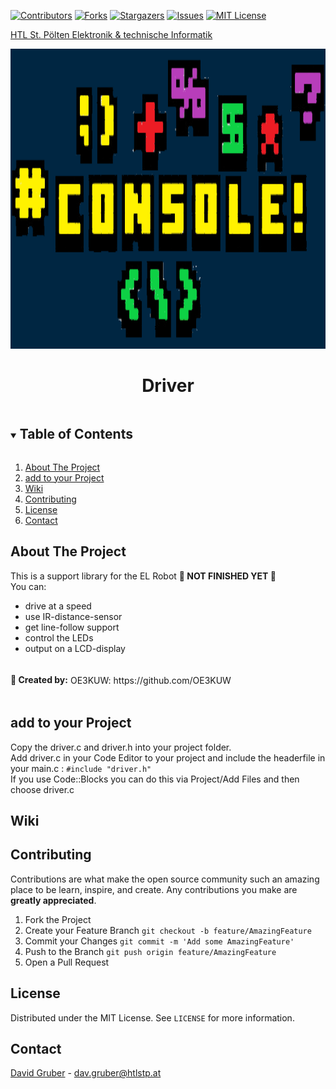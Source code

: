 [![Contributors][contributors-shield]][contributors-url]
[![Forks][forks-shield]][forks-url]
[![Stargazers][stars-shield]][stars-url]
[![Issues][issues-shield]][issues-url]
[![MIT License][license-shield]][license-url]


<a href="https://github.com/codingmiracle/htlstp-el">HTL St. Pölten   Elektronik & technische Informatik</a>

<p align="center">
  <a href="https://github.com/codingmiracle/Driver">
    <img src="Graphics/Logo.png" alt="Logo" width="1500" height="480">
  </a>
<br />
  
 <h1 align="center">Driver</h1>
 
<!-- TABLE OF CONTENTS -->
<details open="open">
  <summary><h2 style="display: inline-block">Table of Contents</h2></summary>
  <ol>
    <li>
      <a href="#about-the-project">About The Project</a>
    <li><a href="#add-to-your-project">add to your Project</a></li>
    <li><a href="#Wiki">Wiki</a></li>
    <li><a href="#contributing">Contributing</a></li>
    <li><a href="#license">License</a></li>
    <li><a href="#contact">Contact</a></li>
  </ol>
</details>



<!-- ABOUT THE PROJECT -->
## About The Project

This is a support library for the EL Robot <strong>🚫 NOT FINISHED YET 🚫</STRONG>
<br /> You can:
* drive at a speed
* use IR-distance-sensor
* get line-follow support
* control the LEDs
* output on a LCD-display

<h4 style="display: inline-block">🙏 Created by:</h4>
OE3KUW: https://github.com/OE3KUW



## add to your Project

Copy the driver.c and driver.h into your project folder. <br />Add driver.c in your Code Editor to your project and include the headerfile in your main.c : `#include "driver.h"`
<br />
If you use Code::Blocks you can do this via Project/Add Files and then choose driver.c

## Wiki

<!-- CONTRIBUTING -->
## Contributing

Contributions are what make the open source community such an amazing place to be learn, inspire, and create. Any contributions you make are **greatly appreciated**.

1. Fork the Project
2. Create your Feature Branch `git checkout -b feature/AmazingFeature`
3. Commit your Changes `git commit -m 'Add some AmazingFeature'`
4. Push to the Branch `git push origin feature/AmazingFeature`
5. Open a Pull Request

<!-- LICENSE -->
## License

Distributed under the MIT License. See `LICENSE` for more information.



<!-- CONTACT -->
## Contact

<a href="https://github.com/codingmiracle" >David Gruber</a> - dav.gruber@htlstp.at









<!-- MARKDOWN LINKS & IMAGES -->
<!-- https://www.markdownguide.org/basic-syntax/#reference-style-links -->
[contributors-shield]: https://img.shields.io/github/contributors/codingmiracle/Driver.svg?style=for-the-badge
[contributors-url]: https://github.com/codingmiracle/Driver/graphs/contributors
[forks-shield]: https://img.shields.io/github/forks/codingmiracle/Driver.svg?style=for-the-badge
[forks-url]: https://github.com/codingmiracle/Driver/network/members
[stars-shield]: https://img.shields.io/github/stars/codingmiracle/Driver.svg?style=for-the-badge
[stars-url]: https://github.com/codingmiracle/Driver/stargazers
[issues-shield]: https://img.shields.io/github/issues/codingmiracle/Driver.svg?style=for-the-badge
[issues-url]: https://github.com/codingmiracle/Driver/issues
[license-shield]: https://img.shields.io/github/license/codingmiracle/Driver.svg?style=for-the-badge
[license-url]: https://github.com/codingmiracle/Driver/LICENSE.txt
